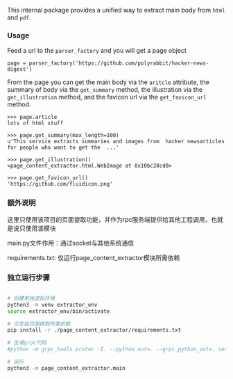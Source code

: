 This internal package provides a unified way to extract main body from `html` and `pdf`.

### Usage

Feed a url to the `parser_factory` and you will get a page object

 ```
 page = parser_factory('https://github.com/polyrabbit/hacker-news-digest')
 ```

From the page you can get the main body via the `aritcle` attribute, the summary of body via the `get_summary` method, the illustration via the `get_illustration` method, and the favicon url via the `get_favicon_url` method.

```
>>> page.article
lots of html stuff

>>> page.get_summary(max_length=100)
u'This service extracts summaries and images from  hacker newsarticles for people who want to get the  ...'

>>> page.get_illustration()
<page_content_extractor.html.WebImage at 0x10bc28cd0>

>>> page.get_favicon_url()
'https://github.com/fluidicon.png'
```


### 额外说明

这里只使用该项目的页面提取功能，并作为rpc服务端提供给其他工程调用，也就是说只使用该模块

main.py文件作用：通过socket与其他系统通信

requirements.txt: 仅运行page_content_extractor模块所需依赖

### 独立运行步骤
~~~bash

# 创建单独虚拟环境
python3 -m venv extractor_env
source extractor_env/bin/activate 

# 仅安装页面提取所需依赖
pip install -r ./page_content_extractor/requirements.txt

# 生成grpc代码
#python -m grpc_tools.protoc -I. --python_out=. --grpc_python_out=. service.proto

# 运行
python3 -m page_content_extractor.main
~~~
